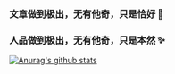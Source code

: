 ### 文章做到极出，无有他奇，只是恰好 👋
### 人品做到极出，无有他奇，只是本然 ✨

<!--
**xinumh/xinumh** is a ✨ _special_ ✨ repository because its `README.md` (this file) appears on your GitHub profile.

Here are some ideas to get you started:

- 🔭 I’m currently working on ...
- 🌱 I’m currently learning ...
- 👯 I’m looking to collaborate on ...
- 🤔 I’m looking for help with ...
- 💬 Ask me about ...
- 📫 How to reach me: ...
- 😄 Pronouns: ...
- ⚡ Fun fact: ...
-->
<!--START_SECTION:waka-->
[![Anurag's github stats](https://github-readme-stats.vercel.app/api?username=xinumh)](https://github.com/xinumh/github-readme-stats)
<!--END_SECTION:waka-->
